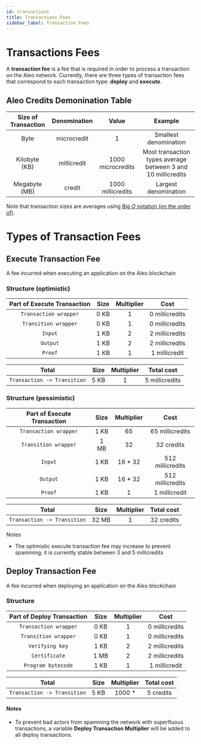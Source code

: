```yaml
---
id: transactions
title: Transactions Fees
sidebar_label: Transaction Fees
---
```


# Transactions Fees

A **transaction fee** is a fee that is required in order to process a transaction on the Aleo network. Currently, there are three types of transaction fees that correspond to each transaction type: **deploy** and **execute**.

## Aleo Credits Demonination Table

|Size of Transaction|Denomination|Value|Example|
|:-:|:-:|:-:|:-:|
|Byte|microcredit|1|Smallest denomination|
|Kilobyte (KB)|millicredit|1000 microcredits|Most transaction types average between 3 and 10 millicredits|
|Megabyte (MB)|credit|1000 millicredits|Largest denomination|

Note that transaction sizes are averages using [Big _O_ notation (on the order of)](https://en.wikipedia.org/wiki/Big_O_notation).

# Types of Transaction Fees

## Execute Transaction Fee
A fee incurred when executing an application on the Aleo blockchain

### Structure (optimistic)

|Part of Execute Transaction|Size| Multiplier|Cost|
|:-:|:-:|:-:|:-:|
|`Transaction wrapper`|0 KB|1|0 millicredits|
|`Transition wrapper`|0 KB|1|0 millicredits|
|`Input`|1 KB|2|2 millicredits|
|`Output`|1 KB|2|2 millicredits|
|`Proof`|1 KB|1|1 millicredit|

|Total|Size|Multiplier|Total cost|
|:-:|:-:|:-:|:-:|
|`Transaction -> Transition`|5 KB|1|5 millicredits|

### Structure (pessimistic)

|Part of Execute Transaction|Size| Multiplier|Cost|
|:-:|:-:|:-:|:-:|
|`Transaction wrapper`|1 KB|65|65 millicredits|
|`Transition wrapper`|1 MB|32|32 credits|
|`Input`|1 KB|16 * 32|512 millicredits|
|`Output`|1 KB| 16 * 32|512 millicredits|
|`Proof`|1 KB|1|1 millicredit|

|Total|Size|Multiplier|Total cost|
|:-:|:-:|:-:|:-:|
|`Transaction -> Transition`|32 MB|1|32 credits|

Notes
* The optimistic execute transaction fee may increase to prevent spamming; it is currently stable between 3 and 5 millicredits


## Deploy Transaction Fee
A fee incurred when deploying an application on the Aleo blockchain

### Structure

|Part of Deploy Transaction|Size| Multiplier|Cost|
|:-:|:-:|:-:|:-:|
|`Transaction wrapper`|0 KB|1|0 millicredits|
|`Transition wrapper`|0 KB|1|0 millicredits|
|`Verifying key`|1 KB|2|2 millicredits|
|`Certificate`|1 MB|2|2 millicredits|
|`Program bytecode`|1 KB|1|1 millicredit|

|Total|Size|Multiplier|Total cost|
|:-:|:-:|:-:|:-:|
|`Transaction -> Transition`|5 KB|1000 *|5 credits|


#### Notes
* To prevent bad actors from spamming the network with superfluous transactions, a variable **Deploy Transaction Multiplier** will be added to all deploy transactions.




